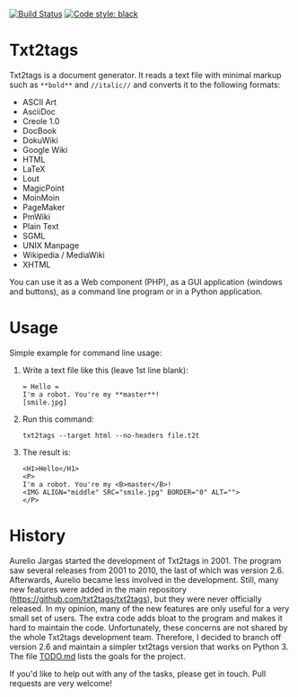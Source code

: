 [![Build Status](https://travis-ci.org/jendrikseipp/txt2tags.svg?branch=master)](https://travis-ci.org/jendrikseipp/txt2tags)
[![Code style: black](https://img.shields.io/badge/code%20style-black-000000.svg)](https://github.com/psf/black)

# Txt2tags

Txt2tags is a document generator. It reads a text file with
minimal markup such as `**bold**` and `//italic//` and converts it
to the following formats:

 * ASCII Art
 * AsciiDoc
 * Creole 1.0
 * DocBook
 * DokuWiki
 * Google Wiki
 * HTML
 * LaTeX
 * Lout
 * MagicPoint
 * MoinMoin
 * PageMaker
 * PmWiki
 * Plain Text
 * SGML
 * UNIX Manpage
 * Wikipedia / MediaWiki
 * XHTML

You can use it as a Web component (PHP), as a GUI application
(windows and buttons), as a command line program or in a Python application.

# Usage

Simple example for command line usage:

1. Write a text file like this (leave 1st line blank):

   ```
   = Hello =
   I'm a robot. You're my **master**!
   [smile.jpg]
   ```

2. Run this command:

   `txt2tags --target html --no-headers file.t2t`

3. The result is:

   ```
   <H1>Hello</H1>
   <P>
   I'm a robot. You're my <B>master</B>!
   <IMG ALIGN="middle" SRC="smile.jpg" BORDER="0" ALT="">
   </P>
   ```

# History

Aurelio Jargas started the development of Txt2tags in 2001. The program
saw several releases from 2001 to 2010, the last of which was version
2.6. Afterwards, Aurelio became less involved in the development. Still,
many new features were added in the main repository
(https://github.com/txt2tags/txt2tags), but they were never officially
released. In my opinion, many of the new features are only useful for a
very small set of users. The extra code adds bloat to the program and
makes it hard to maintain the code. Unfortunately, these concerns are
not shared by the whole Txt2tags development team. Therefore, I decided
to branch off version 2.6 and maintain a simpler txt2tags version that
works on Python 3. The file [TODO.md](TODO.md) lists the goals for the
project.

If you'd like to help out with any of the tasks, please get in touch.
Pull requests are very welcome!
